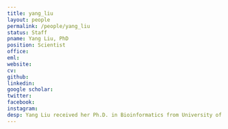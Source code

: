 ```yaml
---
title: yang_liu
layout: people
permalink: /people/yang_liu
status: Staff
pname: Yang Liu, PhD
position: Scientist
office:
eml:
website:
cv:
github:
linkedin:
google scholar:
twitter:
facebook:
instagram:
desp: Yang Liu received her Ph.D. in Bioinformatics from University of Missouri-Columbia in 2019. Yang's research focused on deep learning method developent for genome-wide association study and biomarker detection. Her work is currently focused on developing the Cancer Immunologic Data Commons (CIDC). Her interests fall in machine learning, multi-omics data integration, immunology and translational cancer genomics.
---
```

